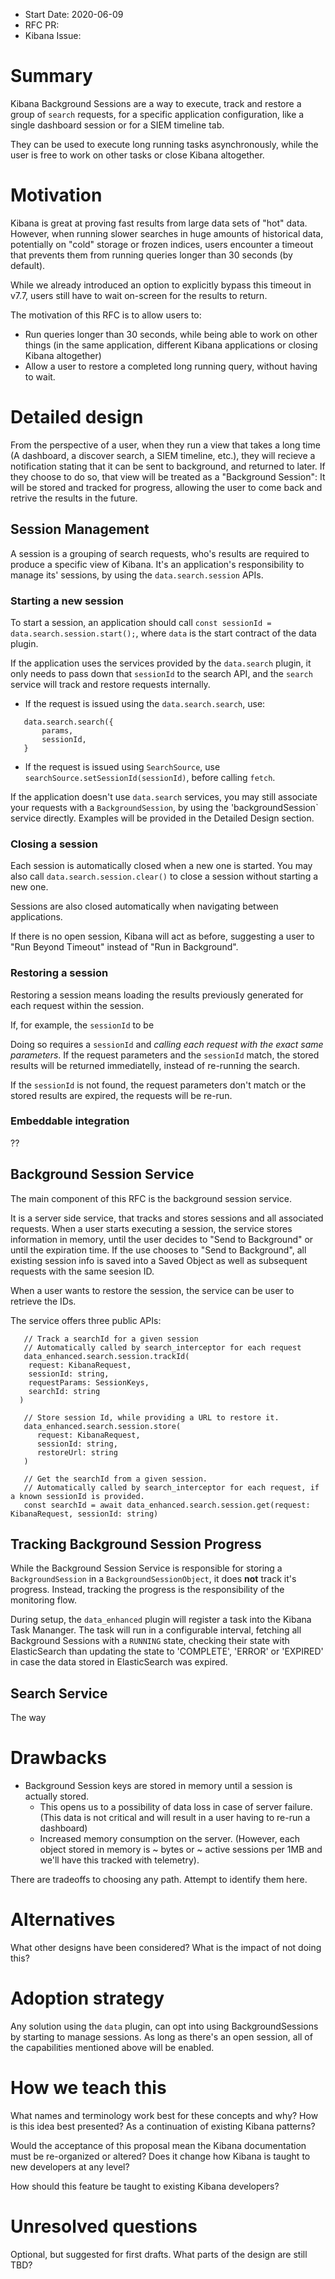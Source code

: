 - Start Date: 2020-06-09
- RFC PR: 
- Kibana Issue: 

# Summary

Kibana Background Sessions are a way to execute, track and restore a group of `search` requests, for a specific application configuration, like a single dashboard session or for a SIEM timeline tab. 

They can be used to execute long running tasks asynchronously, while the user is free to work on other tasks or close Kibana altogether.

# Motivation

Kibana is great at proving fast results from large data sets of "hot" data. However, when running slower searches in huge amounts of historical data, potentially on "cold" storage or frozen indices, users encounter a timeout that prevents them from running queries longer than 30 seconds (by default).

While we already introduced an option to explicitly bypass this timeout in v7.7, users still have to wait on-screen for the results to return. 

The motivation of this RFC is to allow users to:
 - Run queries longer than 30 seconds, while being able to work on other things (in the same application, different Kibana applications or closing Kibana altogether)
 - Allow a user to restore a completed long running query, without having to wait.

# Detailed design

From the perspective of a user, when they run a view that takes a long time (A dashboard, a discover search, a SIEM timeline, etc.), they will recieve a notification stating that it can be sent to background, and returned to later. If they choose to do so, that view will be treated as a "Background Session": It will be stored and tracked for progress, allowing the user to come back and retrive the results in the future.

## Session Management

A session is a grouping of search requests, who's results are required to produce a specific view of Kibana. 
It's an application's responsibility to manage its' sessions, by using the `data.search.session` APIs. 

### Starting a new session

To start a session, an application should call `const sessionId = data.search.session.start();`, where `data` is the start contract of the data plugin.

If the application uses the services provided by the `data.search` plugin, it only needs to pass down that `sessionId` to the search API, and the `search` service will track and restore requests internally.

 - If the request is issued using the `data.search.search`, use: 
 ```
    data.search.search({
        params,
        sessionId,
    }
 ```
 - If the request is issued using `SearchSource`, use `searchSource.setSessionId(sessionId)`, before calling `fetch`.

If the application doesn't use `data.search` services, you may still associate your requests with a `BackgroundSession`, by using the 'backgroundSession` service directly. Examples will be provided in the Detailed Design section.

### Closing a session

Each session is automatically closed when a new one is started. You may also call `data.search.session.clear()` to close a session without starting a new one.

Sessions are also closed automatically when navigating between applications.

If there is no open session, Kibana will act as before, suggesting a user to "Run Beyond Timeout" instead of "Run in Background".

### Restoring a session

Restoring a session means loading the results previously generated for each request within the session.  

If, for example, the `sessionId` to be 

Doing so requires a `sessionId` and *calling each request with the exact same parameters*. If the request parameters and the `sessionId` match, the stored results will be returned immediatelly, instead of re-running the search.

If the `sessionId` is not found, the request parameters don't match or the stored results are expired, the requests will be re-run. 

### Embeddable integration

??

## Background Session Service

The main component of this RFC is the background session service.

It is a server side service, that tracks and stores sessions and all associated requests. 
When a user starts executing a session, the service stores information in memory, until the user decides to "Send to Background" or until the expiration time.
If the use chooses to "Send to Background", all existing session info is saved into a Saved Object as well as subsequent requests with the same seesion ID.

When a user wants to restore the session, the service can be user to retrieve the IDs.

The service offers three public APIs:

```
   // Track a searchId for a given session
   // Automatically called by search_interceptor for each request
   data_enhanced.search.session.trackId(
    request: KibanaRequest,
    sessionId: string,
    requestParams: SessionKeys,
    searchId: string
  )

   // Store session Id, while providing a URL to restore it.
   data_enhanced.search.session.store(
      request: KibanaRequest, 
      sessionId: string, 
      restoreUrl: string
   )

   // Get the searchId from a given session.
   // Automatically called by search_interceptor for each request, if a known sessionId is provided.
   const searchId = await data_enhanced.search.session.get(request: KibanaRequest, sessionId: string)
```

## Tracking Background Session Progress

While the Background Session Service is responsible for storing a `BackgroundSession` in a `BackgroundSessionObject`, it does **not** track it's progress. Instead, tracking the progress is the responsibility of the monitoring flow. 

During setup, the `data_enhanced` plugin will register a task into the Kibana Task Mananger. The task will run in a configurable interval, fetching all Background Sessions with a `RUNNING` state, checking their state with ElasticSearch than updating the state to 'COMPLETE', 'ERROR' or 'EXPIRED' in case the data stored in ElasticSearch was expired. 

## Search Service

The way 

# Drawbacks

- Background Session keys are stored in memory until a session is actually stored.    
   - This opens us to a possibility of data loss in case of server failure. (This data is not critical and will result in a user having to re-run a dashboard) 
   - Increased memory consumption on the server. (However, each object stored in memory is ~ bytes or ~ active sessions per 1MB and we'll have this tracked with telemetry). 

There are tradeoffs to choosing any path. Attempt to identify them here.

# Alternatives

What other designs have been considered? What is the impact of not doing this?

# Adoption strategy

Any solution using the `data` plugin, can opt into using BackgroundSessions by starting to manage sessions.
As long as there's an open session, all of the capabilities mentioned above will be enabled.

# How we teach this

What names and terminology work best for these concepts and why? How is this
idea best presented? As a continuation of existing Kibana patterns?

Would the acceptance of this proposal mean the Kibana documentation must be
re-organized or altered? Does it change how Kibana is taught to new developers
at any level?

How should this feature be taught to existing Kibana developers?

# Unresolved questions

Optional, but suggested for first drafts. What parts of the design are still
TBD?